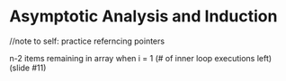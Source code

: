 # Asymptotic Analysis and Induction
//note to self: practice referncing pointers

n-2 items remaining in array when i = 1 (# of inner loop executions left)
(slide #11)
